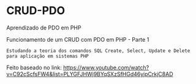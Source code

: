 # CRUD-PDO
Aprendizado de PDO em PHP
 
Funcionamento de um CRUD com PDO em PHP - Parte 1

    Estudando a teoria dos comandos SQL Create, Select, Update e Delete para aplicação em sistemas PHP

Feito baseado no link:
https://www.youtube.com/watch?v=C92cScfsFW4&list=PLYGFJHWj9BYqSXzSfHGd46yipCrkjC8AD
